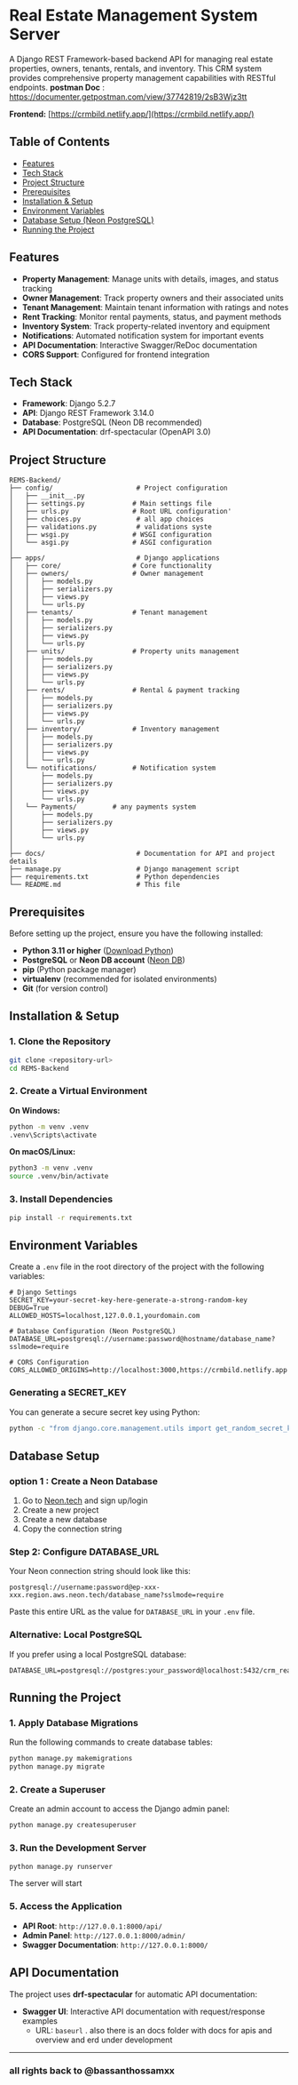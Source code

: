 # Real Estate Management System Server

A Django REST Framework-based backend API for managing real estate properties, owners, tenants, rentals, and inventory. This CRM system provides comprehensive property management capabilities with RESTful endpoints.
**postman Doc** : https://documenter.getpostman.com/view/37742819/2sB3Wjz3tt

**Frontend:** [https://crmbild.netlify.app/](https://crmbild.netlify.app/)

## Table of Contents

- [Features](#features)
- [Tech Stack](#tech-stack)
- [Project Structure](#project-structure)
- [Prerequisites](#prerequisites)
- [Installation & Setup](#installation--setup)
- [Environment Variables](#environment-variables)
- [Database Setup (Neon PostgreSQL)](#database-setup-neon-postgresql)
- [Running the Project](#running-the-project)
## Features

- **Property Management**: Manage units with details, images, and status tracking
- **Owner Management**: Track property owners and their associated units
- **Tenant Management**: Maintain tenant information with ratings and notes
- **Rent Tracking**: Monitor rental payments, status, and payment methods
- **Inventory System**: Track property-related inventory and equipment
- **Notifications**: Automated notification system for important events
- **API Documentation**: Interactive Swagger/ReDoc documentation
- **CORS Support**: Configured for frontend integration

##  Tech Stack

- **Framework**: Django 5.2.7
- **API**: Django REST Framework 3.14.0
- **Database**: PostgreSQL (Neon DB recommended)
- **API Documentation**: drf-spectacular (OpenAPI 3.0)

## Project Structure

```
REMS-Backend/
├── config/                     # Project configuration
│   ├── __init__.py
│   ├── settings.py            # Main settings file
│   ├── urls.py                # Root URL configuration'
│   ├── choices.py              # all app choices
│   ├── validations.py          # validations syste
│   ├── wsgi.py                # WSGI configuration
│   └── asgi.py                # ASGI configuration
│
├── apps/                       # Django applications
│   ├── core/                  # Core functionality
│   ├── owners/                # Owner management
│   │   ├── models.py
│   │   ├── serializers.py
│   │   ├── views.py
│   │   └── urls.py
│   ├── tenants/               # Tenant management
│   │   ├── models.py
│   │   ├── serializers.py
│   │   ├── views.py
│   │   └── urls.py
│   ├── units/                 # Property units management
│   │   ├── models.py
│   │   ├── serializers.py
│   │   ├── views.py
│   │   └── urls.py
│   ├── rents/                 # Rental & payment tracking
│   │   ├── models.py
│   │   ├── serializers.py
│   │   ├── views.py
│   │   └── urls.py
│   ├── inventory/             # Inventory management
│   │   ├── models.py
│   │   ├── serializers.py
│   │   ├── views.py
│   │   └── urls.py
│   └── notifications/         # Notification system
│       ├── models.py
│       ├── serializers.py
│       ├── views.py
│       └── urls.py
│   └── Payments/         # any payments system
│       ├── models.py
│       ├── serializers.py
│       ├── views.py
│       └── urls.py
│
├── docs/                       # Documentation for API and project details
├── manage.py                   # Django management script
├── requirements.txt            # Python dependencies
└── README.md                   # This file
```

## Prerequisites

Before setting up the project, ensure you have the following installed:

- **Python 3.11 or higher** ([Download Python](https://www.python.org/downloads/))
- **PostgreSQL** or **Neon DB account** ([Neon DB](https://neon.tech/))
- **pip** (Python package manager)
- **virtualenv** (recommended for isolated environments)
- **Git** (for version control)

## Installation & Setup

### 1. Clone the Repository

```bash
git clone <repository-url>
cd REMS-Backend
```

### 2. Create a Virtual Environment

**On Windows:**
```bash
python -m venv .venv
.venv\Scripts\activate
```

**On macOS/Linux:**
```bash
python3 -m venv .venv
source .venv/bin/activate
```

### 3. Install Dependencies

```bash
pip install -r requirements.txt
```

## Environment Variables

Create a `.env` file in the root directory of the project with the following variables:

```env
# Django Settings
SECRET_KEY=your-secret-key-here-generate-a-strong-random-key
DEBUG=True
ALLOWED_HOSTS=localhost,127.0.0.1,yourdomain.com

# Database Configuration (Neon PostgreSQL)
DATABASE_URL=postgresql://username:password@hostname/database_name?sslmode=require

# CORS Configuration
CORS_ALLOWED_ORIGINS=http://localhost:3000,https://crmbild.netlify.app
```

### Generating a SECRET_KEY

You can generate a secure secret key using Python:

```bash
python -c "from django.core.management.utils import get_random_secret_key; print(get_random_secret_key())"
```

##  Database Setup 

### option 1 : Create a Neon Database

1. Go to [Neon.tech](https://neon.tech/) and sign up/login
2. Create a new project
3. Create a new database
4. Copy the connection string

### Step 2: Configure DATABASE_URL

Your Neon connection string should look like this:

```
postgresql://username:password@ep-xxx-xxx.region.aws.neon.tech/database_name?sslmode=require
```

Paste this entire URL as the value for `DATABASE_URL` in your `.env` file.

### Alternative: Local PostgreSQL

If you prefer using a local PostgreSQL database:

```env
DATABASE_URL=postgresql://postgres:your_password@localhost:5432/crm_real_state
```

## Running the Project

### 1. Apply Database Migrations

Run the following commands to create database tables:

```bash
python manage.py makemigrations
python manage.py migrate
```

### 2. Create a Superuser

Create an admin account to access the Django admin panel:

```bash
python manage.py createsuperuser
```

### 3. Run the Development Server

```bash
python manage.py runserver
```

The server will start

### 5. Access the Application

- **API Root**: `http://127.0.0.1:8000/api/`
- **Admin Panel**: `http://127.0.0.1:8000/admin/`
- **Swagger Documentation**: `http://127.0.0.1:8000/`

## API Documentation

The project uses **drf-spectacular** for automatic API documentation:

- **Swagger UI**: Interactive API documentation with request/response examples
  - URL: `baseurl`
. also there is an docs folder with docs for apis and overview and erd under development
---
### all rights back to @bassanthossamxx 

